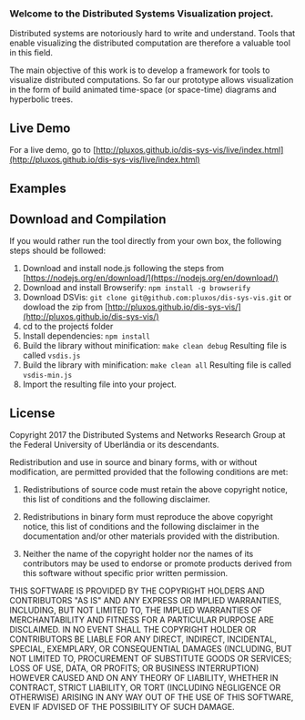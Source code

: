 ### Welcome to the Distributed Systems Visualization project.
Distributed systems are notoriously hard to write and understand. Tools that enable visualizing the distributed computation are therefore a valuable tool in this field.

The main objective of this work is to develop a framework for tools to visualize distributed computations. So far our prototype allows visualization in the form of build animated time-space (or space-time) diagrams and hyperbolic trees.

## Live Demo
For a live demo, go to [http://pluxos.github.io/dis-sys-vis/live/index.html](http://pluxos.github.io/dis-sys-vis/live/index.html)

## Examples


## Download and Compilation
If you would rather run the tool directly from your own box, the following steps should be followed:

1. Download and install node.js following the steps from [https://nodejs.org/en/download/](https://nodejs.org/en/download/)
2. Download and install Browserify: `npm install -g browserify`
3. Download DSVis: `git clone git@github.com:pluxos/dis-sys-vis.git` or dowload the zip from [http://pluxos.github.io/dis-sys-vis/](http://pluxos.github.io/dis-sys-vis/)
4. cd to the projectś folder
5. Install dependencies: `npm install`
6. Build the library without minification: `make clean debug` Resulting file is called `vsdis.js`
7. Build the library with minification: `make clean all` Resulting file is called `vsdis-min.js`
7. Import the resulting file into your project.


## License
Copyright 2017 the Distributed Systems and Networks Research Group at the Federal University of Uberlândia or its descendants.

Redistribution and use in source and binary forms, with or without modification, are permitted provided that the following conditions are met:

1. Redistributions of source code must retain the above copyright notice, this list of conditions and the following disclaimer.

2. Redistributions in binary form must reproduce the above copyright notice, this list of conditions and the following disclaimer in the documentation and/or other materials provided with the distribution.

3. Neither the name of the copyright holder nor the names of its contributors may be used to endorse or promote products derived from this software without specific prior written permission.

THIS SOFTWARE IS PROVIDED BY THE COPYRIGHT HOLDERS AND CONTRIBUTORS "AS IS" AND ANY EXPRESS OR IMPLIED WARRANTIES, INCLUDING, BUT NOT LIMITED TO, THE IMPLIED WARRANTIES OF MERCHANTABILITY AND FITNESS FOR A PARTICULAR PURPOSE ARE DISCLAIMED. IN NO EVENT SHALL THE COPYRIGHT HOLDER OR CONTRIBUTORS BE LIABLE FOR ANY DIRECT, INDIRECT, INCIDENTAL, SPECIAL, EXEMPLARY, OR CONSEQUENTIAL DAMAGES (INCLUDING, BUT NOT LIMITED TO, PROCUREMENT OF SUBSTITUTE GOODS OR SERVICES; LOSS OF USE, DATA, OR PROFITS; OR BUSINESS INTERRUPTION) HOWEVER CAUSED AND ON ANY THEORY OF LIABILITY, WHETHER IN CONTRACT, STRICT LIABILITY, OR TORT (INCLUDING NEGLIGENCE OR OTHERWISE) ARISING IN ANY WAY OUT OF THE USE OF THIS SOFTWARE, EVEN IF ADVISED OF THE POSSIBILITY OF SUCH DAMAGE.
